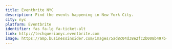 ```yaml
---
title: Eventbrite NYC
description: Find the events happening in New York City.
city: nyc
platform: Eventbrite
identifier: fas fa-lg fa-ticket-alt
link: http://techquerianyc.eventbrite.com
image: https://amp.businessinsider.com/images/5ad8c04d38e2fc2b008b497b-2732-1366.jpg
---
```

